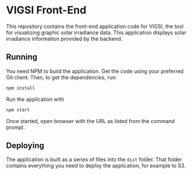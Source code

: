 # VIGSI Front-End

This repository contains the front-end application code for VIGSI, the tool for visualizing
graphic solar irradiance data. This application displays solar irradiance information provided
by the backend.

## Running

You need NPM to build the application. Get the code using your preferred Git client. Then, to
get the dependencies, run:

```sh
npm install
```

Run the application with

```sh
npm start
```

Once started, open browser with the URL as listed from the command prompt.

## Deploying

The application is built as a series of files into the `dist` folder. That folder contains
everything you need to deploy the application, for example to S3.
